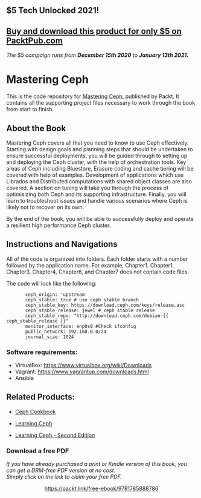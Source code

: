 ## $5 Tech Unlocked 2021!
[Buy and download this product for only $5 on PacktPub.com](https://www.packtpub.com/)
-----
*The $5 campaign         runs from __December 15th 2020__ to __January 13th 2021.__*

# Mastering Ceph
This is the code repository for [Mastering Ceph](https://www.packtpub.com/virtualization-and-cloud/mastering-ceph?utm_source=github&utm_medium=repository&utm_content=9781785888786), published by Packt. It contains all the supporting project files necessary to work through the book from start to finish.

## About the Book
Mastering Ceph covers all that you need to know to use Ceph effectively. Starting with design goals and planning steps that should be undertaken to ensure successful deployments, you will be guided through to setting up and deploying the Ceph cluster, with the help of orchestration tools. Key areas of Ceph including Bluestore, Erasure coding and cache tiering will be covered with help of examples. Development of applications which use Librados and Distributed computations with shared object classes are also covered. A section on tuning will take you through the process of optimisizing both Ceph and its supporting infrastructure. Finally, you will learn to troubleshoot issues and handle various scenarios where Ceph is likely not to recover on its own.

By the end of the book, you will be able to successfully deploy and operate a resilient high performance Ceph cluster.

## Instructions and Navigations
All of the code is organized into folders. Each folder starts with a number followed by the application name. For example, Chapter1.
Chapter1, Chapter3, Chapter4, Chapter6, and Chapter7 does not contain code files.

The code will look like the following:
       
           ceph_origin: 'upstream'
           ceph_stable: true # use ceph stable branch
           ceph_stable_key: https://download.ceph.com/keys/release.asc
           ceph_stable_release: jewel # ceph stable release
           ceph_stable_repo: "http://download.ceph.com/debian-{{ ceph_stable_release }}"
           monitor_interface: enp0s8 #Check ifconfig
           public_network: 192.168.0.0/24
           journal_size: 1024

### Software requirements:

* VirtualBox: https://www.virtualbox.org/wiki/Downloads
* Vagrant: https://www.vagrantup.com/downloads.html
* Ansible

## Related Products:

* [Ceph Cookbook]( https://www.packtpub.com/virtualization-and-cloud/ceph-cookbook?utm_source=github&utm_medium=repository&utm_content=9781784393502 )

* [Learning Ceph]( https://www.packtpub.com/virtualization-and-cloud/learning-ceph?utm_source=github&utm_medium=repository&utm_content=9781783985623 )

* [Learning Ceph - Second Edition]( https://www.packtpub.com/virtualization-and-cloud/learning-ceph-second-edition?utm_source=github&utm_medium=repository&utm_content=9781787127913 )



### Download a free PDF

 <i>If you have already purchased a print or Kindle version of this book, you can get a DRM-free PDF version at no cost.<br>Simply click on the link to claim your free PDF.</i>
<p align="center"> <a href="https://packt.link/free-ebook/9781785888786">https://packt.link/free-ebook/9781785888786 </a> </p>